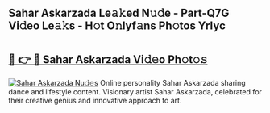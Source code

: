 ## Sahar Askarzada Le𝚊𝚔ed N𝚞𝚍e - Part-Q7G Vi𝚍eo Le𝚊𝚔s - H𝚘t O𝚗lyf𝚊ns Ph𝚘tos YrIyc

# <h2><a href="http://hf4n8a.feru.top/?c=Sahar+Askarzada">🔗 👉 🔴 Sahar Askarzada Vi𝚍𝚎o Ph𝚘t𝚘𝚜</a></h2>

[![Sahar Askarzada Nu𝚍𝚎s](https://i.imgur.com/0TWrTi3.gif)](http://hf4n8a.feru.top/?c=Sahar+Askarzada)
Online personality Sahar Askarzada sharing dance and lifestyle content. Visionary artist Sahar Askarzada, celebrated for their creative genius and innovative approach to art. 
